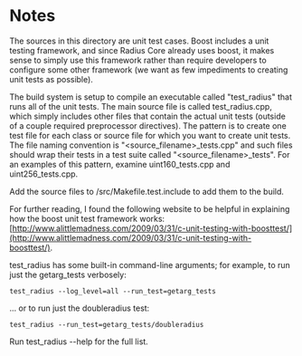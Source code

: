 # Notes
The sources in this directory are unit test cases.  Boost includes a
unit testing framework, and since Radius Core already uses boost, it makes
sense to simply use this framework rather than require developers to
configure some other framework (we want as few impediments to creating
unit tests as possible).

The build system is setup to compile an executable called "test_radius"
that runs all of the unit tests.  The main source file is called
test_radius.cpp, which simply includes other files that contain the
actual unit tests (outside of a couple required preprocessor
directives).  The pattern is to create one test file for each class or
source file for which you want to create unit tests.  The file naming
convention is "<source_filename>_tests.cpp" and such files should wrap
their tests in a test suite called "<source_filename>_tests".  For an
examples of this pattern, examine uint160_tests.cpp and
uint256_tests.cpp.

Add the source files to /src/Makefile.test.include to add them to the build.

For further reading, I found the following website to be helpful in
explaining how the boost unit test framework works:
[http://www.alittlemadness.com/2009/03/31/c-unit-testing-with-boosttest/](http://www.alittlemadness.com/2009/03/31/c-unit-testing-with-boosttest/).

test_radius has some built-in command-line arguments; for
example, to run just the getarg_tests verbosely:

    test_radius --log_level=all --run_test=getarg_tests

... or to run just the doubleradius test:

    test_radius --run_test=getarg_tests/doubleradius

Run  test_radius --help   for the full list.

